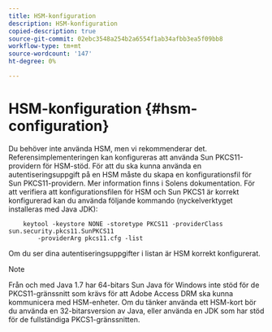```yaml
---
title: HSM-konfiguration
description: HSM-konfiguration
copied-description: true
source-git-commit: 02ebc3548a254b2a6554f1ab34afbb3ea5f09bb8
workflow-type: tm+mt
source-wordcount: '147'
ht-degree: 0%

---
```


# HSM-konfiguration {#hsm-configuration}

Du behöver inte använda HSM, men vi rekommenderar det. Referensimplementeringen kan konfigureras att använda Sun PKCS11-providern för HSM-stöd. För att du ska kunna använda en autentiseringsuppgift på en HSM måste du skapa en konfigurationsfil för Sun PKCS11-providern. Mer information finns i Solens dokumentation. För att verifiera att konfigurationsfilen för HSM och Sun PKCS1 är korrekt konfigurerad kan du använda följande kommando (nyckelverktyget installeras med Java JDK):

```
    keytool -keystore NONE -storetype PKCS11 -providerClass sun.security.pkcs11.SunPKCS11 
        -providerArg pkcs11.cfg -list
```

Om du ser dina autentiseringsuppgifter i listan är HSM korrekt konfigurerat.

>[!NOTE]
>
>Från och med Java 1.7 har 64-bitars Sun Java för Windows inte stöd för de PKCS11-gränssnitt som krävs för att Adobe Access DRM ska kunna kommunicera med HSM-enheter. Om du tänker använda ett HSM-kort bör du använda en 32-bitarsversion av Java, eller använda en JDK som har stöd för de fullständiga PKCS1-gränssnitten.
